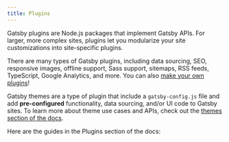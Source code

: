 ```yaml
---
title: Plugins
---
```


Gatsby plugins are Node.js packages that implement Gatsby APIs. For larger, more complex sites, plugins let you modularize your site customizations into site-specific plugins.

There are many types of Gatsby plugins, including data sourcing, SEO, responsive images, offline support, Sass support, sitemaps, RSS feeds, TypeScript, Google Analytics, and more. You can also [make your own plugins](./creating-plugins.md)!

Gatsby themes are a type of plugin that include a `gatsby-config.js` file and add **pre-configured** functionality, data sourcing, and/or UI code to Gatsby sites. To learn more about theme use cases and APIs, check out the [themes section of the docs](./themes/).

Here are the guides in the Plugins section of the docs:

<GuideList slug={props.slug} />
